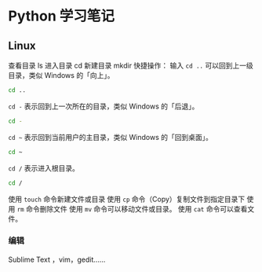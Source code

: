 # Python 学习笔记
## Linux
查看目录 ls
进入目录 cd
新建目录 mkdir
快捷操作：
输入 `cd ..` 可以回到上一级目录，类似 Windows 的「向上」。

```bash
cd ..
```

`cd -` 表示回到上一次所在的目录，类似 Windows 的「后退」。

```bash
cd -
```

`cd ~` 表示回到当前用户的主目录，类似 Windows 的「回到桌面」。

```bash
cd ~
```
`cd /` 表示进入根目录。

```bash
cd /
```
使用 `touch` 命令新建文件或目录
使用 `cp` 命令（Copy）复制文件到指定目录下
使用 `rm` 命令删除文件
使用 `mv` 命令可以移动文件或目录。
使用 `cat` 命令可以查看文件。
### 编辑
Sublime Text ，vim，gedit……

